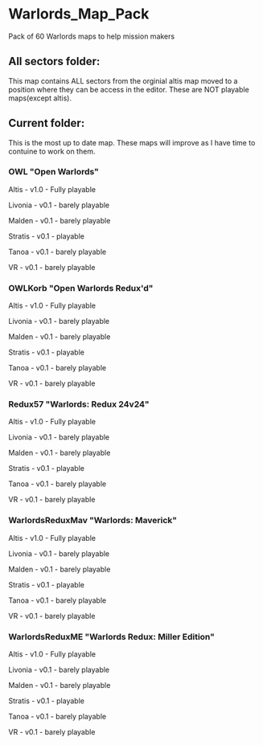 # Warlords_Map_Pack
 Pack of 60 Warlords maps to help mission makers 

## All sectors folder:

  This map contains ALL sectors from the orginial altis map moved to a position where they can be access in the editor. These are NOT playable maps(except altis).


## Current folder:

  This is the most up to date map. These maps will improve as I have time to contuine to work on them. 

### OWL "Open Warlords" 
Altis - v1.0 - Fully playable

Livonia - v0.1 - barely playable

Malden - v0.1 - barely playable

Stratis - v0.1 - playable

Tanoa - v0.1 - barely playable 

VR - v0.1 - barely playable


### OWLKorb "Open Warlords Redux'd"
Altis - v1.0 - Fully playable

Livonia - v0.1 - barely playable

Malden - v0.1 - barely playable

Stratis - v0.1 - playable

Tanoa - v0.1 - barely playable 

VR - v0.1 - barely playable


### Redux57 "Warlords: Redux 24v24"
Altis - v1.0 - Fully playable

Livonia - v0.1 - barely playable

Malden - v0.1 - barely playable

Stratis - v0.1 - playable

Tanoa - v0.1 - barely playable 

VR - v0.1 - barely playable


### WarlordsReduxMav "Warlords: Maverick"
Altis - v1.0 - Fully playable

Livonia - v0.1 - barely playable

Malden - v0.1 - barely playable

Stratis - v0.1 - playable

Tanoa - v0.1 - barely playable 

VR - v0.1 - barely playable


### WarlordsReduxME "Warlords Redux: Miller Edition"
Altis - v1.0 - Fully playable

Livonia - v0.1 - barely playable

Malden - v0.1 - barely playable

Stratis - v0.1 - playable

Tanoa - v0.1 - barely playable 

VR - v0.1 - barely playable


